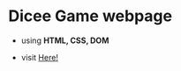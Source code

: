 # Dicee Game webpage

- using **HTML, CSS, DOM**

- visit  <a href="https://abd-allh.github.io/dicee-game-dom/"> Here! </a>
